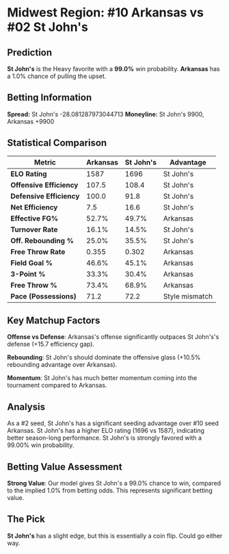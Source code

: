 # Midwest Region: #10 Arkansas vs #02 St John's

## Prediction
**St John's** is the Heavy favorite with a **99.0%** win probability.
**Arkansas** has a 1.0% chance of pulling the upset.

## Betting Information
**Spread:** St John's -28.081287973044713
**Moneyline:** St John's 9900, Arkansas +9900

## Statistical Comparison

| Metric | Arkansas | St John's | Advantage |
|--------|-----------------|-----------------|----------|
| **ELO Rating** | 1587 | 1696 | St John's |
| **Offensive Efficiency** | 107.5 | 108.4 | St John's |
| **Defensive Efficiency** | 100.0 | 91.8 | St John's |
| **Net Efficiency** | 7.5 | 16.6 | St John's |
| **Effective FG%** | 52.7% | 49.7% | Arkansas |
| **Turnover Rate** | 16.1% | 14.5% | St John's |
| **Off. Rebounding %** | 25.0% | 35.5% | St John's |
| **Free Throw Rate** | 0.355 | 0.302 | Arkansas |
| **Field Goal %** | 46.6% | 45.1% | Arkansas |
| **3-Point %** | 33.3% | 30.4% | Arkansas |
| **Free Throw %** | 73.4% | 68.9% | Arkansas |
| **Pace (Possessions)** | 71.2 | 72.2 | Style mismatch |

## Key Matchup Factors

**Offense vs Defense**: Arkansas's offense significantly outpaces St John's's defense (+15.7 efficiency gap).

**Rebounding**: St John's should dominate the offensive glass (+10.5% rebounding advantage over Arkansas).

**Momentum**: St John's has much better momentum coming into the tournament compared to Arkansas.

## Analysis

As a #2 seed, St John's has a significant seeding advantage over #10 seed Arkansas. St John's has a higher ELO rating (1696 vs 1587), indicating better season-long performance. St John's is strongly favored with a 99.00% win probability.

## Betting Value Assessment

**Strong Value**: Our model gives St John's a 99.0% chance to win, compared to the implied 1.0% from betting odds. This represents significant betting value.

## The Pick

**St John's** has a slight edge, but this is essentially a coin flip. Could go either way.

